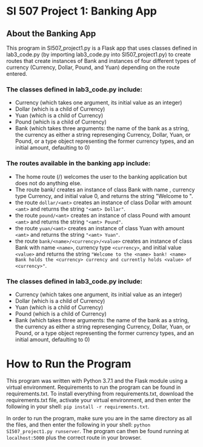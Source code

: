 # SI 507 Project 1: Banking App
## About the Banking App
This program in SI507_project1.py is a Flask app that uses classes defined in lab3_code.py (by importing lab3_code.py into SI507_project1.py) to create routes that create instances of Bank and instances of four different types of currency (Currency, Dollar, Pound, and Yuan) depending on the route entered.

### The classes defined in lab3_code.py include:
- Currency (which takes one argument, its initial value as an integer)
- Dollar (which is a child of Currency)
- Yuan (which is a child of Currency)
- Pound (which is a child of Currency)
- Bank (which takes three arguments: the name of the bank as a string, the currency as either a string represenging Currency, Dollar, Yuan, or Pound, or a type object representing the former currency types, and an initial amount, defaulting to 0)

### The routes available in the banking app include:
- The home route (/) welcomes the user to the banking application but does not do anything else.
- The route bank/<bankname> creates an instance of class Bank with name <bankname>, currency type Currency, and initial value 0, and returns the string "Welcome to <bankname>".
- the route `dollar/<amt>` creates an instance of class Dollar with amount `<amt>` and returns the string `"<amt> Dollar"`.
- the route `pound/<amt>` creates an instance of class Pound with amount `<amt>` and returns the string `"<amt> Pound"`.
- the route `yuan/<amt>` creates an instance of class Yuan with amount `<amt>` and returns the string `"<amt> Yuan"`.
- the route `bank/<name>/<currency>/<value>` creates an instance of class Bank with name `<name>`, currency type `<currency>`, and initial value `<value>` and returns the string `"Welcome to the <name> bank! <name> Bank holds the <currency> currency and currently holds <value> of <currency>"`.

### The classes defined in lab3_code.py include:
- Currency (which takes one argument, its initial value as an integer)
- Dollar (which is a child of Currency)
- Yuan (which is a child of Currency)
- Pound (which is a child of Currency)
- Bank (which takes three arguments: the name of the bank as a string, the currency as either a string represenging Currency, Dollar, Yuan, or Pound, or a type object representing the former currency types, and an initial amount, defaulting to 0)

# How to Run the Program
This program was written with Python 3.7.1 and the Flask module using a virtual environment. Requirements to run the program can be found in requirements.txt. To install everything from requirements.txt, download the requirements.txt file, activate your virtual environment, and then enter the following in your shell: `pip install -r requirements.txt`.

In order to run the program, make sure you are in the same directory as all the files, and then enter the following in your shell: `python SI507_project1.py runserver`. The program can then be found running at `localhost:5000` plus the correct route in your browser.
